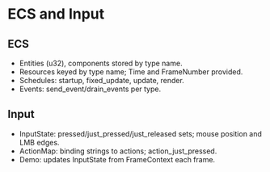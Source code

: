 # ECS and Input

## ECS
- Entities (u32), components stored by type name.
- Resources keyed by type name; Time and FrameNumber provided.
- Schedules: startup, fixed_update, update, render.
- Events: send_event/drain_events per type.

## Input
- InputState: pressed/just_pressed/just_released sets; mouse position and LMB edges.
- ActionMap: binding strings to actions; action_just_pressed.
- Demo: updates InputState from FrameContext each frame.
